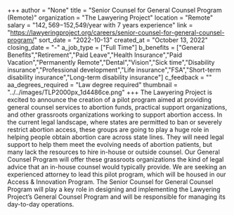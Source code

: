 +++
author = "None"
title = "Senior Counsel for General Counsel Program (Remote)"
organization = "The Lawyering Project"
location = "Remote"
salary = "$142,569-$152,549/year with 7 years experience"
link = "https://lawyeringproject.org/careers/senior-counsel-for-general-counsel-program/"
sort_date = "2022-10-13"
created_at = "October 13, 2022"
closing_date = "-"
a_job_type = ["Full Time"]
b_benefits = ["General Benefits","Retirement","Paid Leave","Health Insurance","Paid Vacation","Permanently Remote","Dental","Vision","Sick time","Disability insurance","Professional development","Life insurance","FSA","Short-term disability insurance","Long-term disability insurance"]
c_feedback = ""
aa_degrees_required = "Law degree required"
thumbnail = "../../images/TLP2000px_1d4486ce.png"
+++
The Lawyering Project is excited to announce the creation of a pilot program aimed at providing general counsel services to abortion funds, practical support organizations, and other grassroots organizations working to support abortion access.  In the current legal landscape, where states are permitted to ban or severely restrict abortion access, these groups are going to play a huge role in helping people obtain abortion care across state lines.  They will need legal support to help them meet the evolving needs of abortion patients, but many lack the resources to hire in-house or outside counsel.  Our General Counsel Program will offer these grassroots organizations the kind of legal advice that an in-house counsel would typically provide. We are seeking an experienced attorney to lead this pilot program, which will be housed in our Access & Innovation Program. The Senior Counsel for General Counsel Program will play a key role in designing and implementing the Lawyering Project’s General Counsel Program and will be responsible for managing its day-to-day operations.